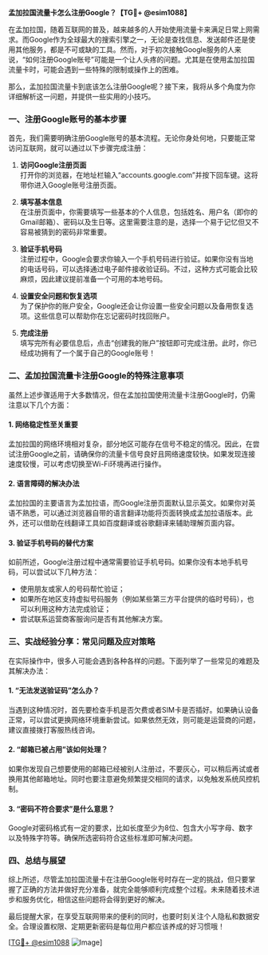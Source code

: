 **孟加拉国流量卡怎么注册Google？【TG💪+ @esim1088】**

在孟加拉国，随着互联网的普及，越来越多的人开始使用流量卡来满足日常上网需求。而Google作为全球最大的搜索引擎之一，无论是查找信息、发送邮件还是使用其他服务，都是不可或缺的工具。然而，对于初次接触Google服务的人来说，“如何注册Google账号”可能是一个让人头疼的问题。尤其是在使用孟加拉国流量卡时，可能会遇到一些特殊的限制或操作上的困难。

那么，孟加拉国流量卡到底该怎么注册Google呢？接下来，我将从多个角度为你详细解析这一问题，并提供一些实用的小技巧。

### 一、注册Google账号的基本步骤

首先，我们需要明确注册Google账号的基本流程。无论你身处何地，只要能正常访问互联网，就可以通过以下步骤完成注册：

1. **访问Google注册页面**  
   打开你的浏览器，在地址栏输入“accounts.google.com”并按下回车键。这将带你进入Google账号注册页面。

2. **填写基本信息**  
   在注册页面中，你需要填写一些基本的个人信息，包括姓名、用户名（即你的Gmail邮箱）、密码以及生日等。这里需要注意的是，选择一个易于记忆但又不容易被猜到的密码非常重要。

3. **验证手机号码**  
   注册过程中，Google会要求你输入一个手机号码进行验证。如果你没有当地的电话号码，可以选择通过电子邮件接收验证码。不过，这种方式可能会比较麻烦，因此建议提前准备一个可用的本地号码。

4. **设置安全问题和恢复选项**  
   为了保护你的账户安全，Google还会让你设置一些安全问题以及备用恢复选项。这些信息可以帮助你在忘记密码时找回账户。

5. **完成注册**  
   填写完所有必要信息后，点击“创建我的账户”按钮即可完成注册。此时，你已经成功拥有了一个属于自己的Google账号！

### 二、孟加拉国流量卡注册Google的特殊注意事项

虽然上述步骤适用于大多数情况，但在孟加拉国使用流量卡注册Google时，仍需注意以下几个方面：

#### 1. 网络稳定性至关重要
孟加拉国的网络环境相对复杂，部分地区可能存在信号不稳定的情况。因此，在尝试注册Google之前，请确保你的流量卡信号良好且网络速度较快。如果发现连接速度较慢，可以考虑切换至Wi-Fi环境再进行操作。

#### 2. 语言障碍的解决办法
孟加拉国的主要语言为孟加拉语，而Google注册页面默认显示英文。如果你对英语不熟悉，可以通过浏览器自带的语言翻译功能将页面转换成孟加拉语版本。此外，还可以借助在线翻译工具如百度翻译或谷歌翻译来辅助理解页面内容。

#### 3. 验证手机号码的替代方案
如前所述，Google注册过程中通常需要验证手机号码。如果你没有本地手机号码，可以尝试以下几种方法：
- 使用朋友或家人的号码帮忙验证；
- 如果所在地区支持虚拟号码服务（例如某些第三方平台提供的临时号码），也可以利用这种方法完成验证；
- 尝试联系运营商客服询问是否有其他解决方案。

### 三、实战经验分享：常见问题及应对策略

在实际操作中，很多人可能会遇到各种各样的问题。下面列举了一些常见的难题及其解决办法：

#### 1. “无法发送验证码”怎么办？
当遇到这种情况时，首先要检查手机是否欠费或者SIM卡是否插好。如果确认设备正常，可以尝试更换网络环境重新尝试。如果依然无效，则可能是运营商的问题，建议直接拨打客服热线咨询。

#### 2. “邮箱已被占用”该如何处理？
如果你发现自己想要使用的邮箱已经被别人注册过，不要灰心，可以稍后再试或者换用其他邮箱地址。同时也要注意避免频繁提交相同的请求，以免触发系统风控机制。

#### 3. “密码不符合要求”是什么意思？
Google对密码格式有一定的要求，比如长度至少为8位、包含大小写字母、数字以及特殊字符等。确保所选密码符合这些标准即可解决问题。

### 四、总结与展望

综上所述，尽管孟加拉国流量卡在注册Google账号时存在一定的挑战，但只要掌握了正确的方法并做好充分准备，就完全能够顺利完成整个过程。未来随着技术进步和服务优化，相信这些问题将会得到更好的解决。

最后提醒大家，在享受互联网带来的便利的同时，也要时刻关注个人隐私和数据安全。合理设置权限、定期更新密码是每位用户都应该养成的好习惯哦！

[[TG💪+ @esim1088](https://t.me/s/esim1088) ![Image](https://i.postimg.cc/4NQfJmqS/Snipaste-2025-05-13-00-14-12.png)]